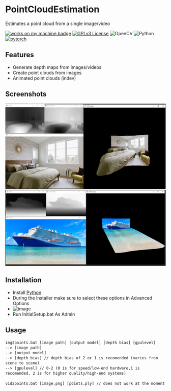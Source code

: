 
# PointCloudEstimation

Estimates a point cloud from a single image/video


[![works on my machine badge](https://cdn.jsdelivr.net/gh/nikku/works-on-my-machine@v0.4.0/badge.svg)](https://github.com/nikku/works-on-my-machine)
[![GPLv3 License](https://img.shields.io/badge/License-GPL%20v3-yellow.svg)](https://opensource.org/licenses/)
![OpenCV](https://img.shields.io/badge/opencv-%23white.svg?style=for-the-badge&logo=opencv&logoColor=white)
![Python](https://img.shields.io/badge/python-3670A0?style=for-the-badge&logo=python&logoColor=ffdd54)
[![pytorch](https://img.shields.io/badge/PyTorch-1.6.0-EE4C2C.svg?style=flat&logo=pytorch)](https://pytorch.org)

## Features

- Generate depth maps from images/videos
- Create point clouds from images
- Animated point clouds (indev)



## Screenshots

![screen2](https://github.com/nexacopic/PointCloudEstimation/blob/readme/assets/screenshot2.png)
![screen1](https://github.com/nexacopic/PointCloudEstimation/blob/readme/assets/screenshot1.png)


## Installation

- Install [Python](https://www.python.org/downloads/)
- During the Installer make sure to select these options in Advanced Options
- ![image](https://github.com/nexacopic/PointCloudEstimation/assets/142146272/5c9f5001-2073-4afd-9340-d9b7e3ba148b)
- Run InitialSetup.bat As Admin



    
## Usage

```batch
img2points.bat [image path] [output model] [depth bias] [gpulevel]
--> [image path]
--> [output model]
--> [depth bias] // depth bias of 2 or 1 is recomended (varies from scene to scene)
--> [gpulevel] // 0-2 (0 is for speed/low-end hardware,1 is recomended, 2 is for higher quality/high-end systems)

vid2points.bat [image.png] [points.ply] // does not work at the moment
```

